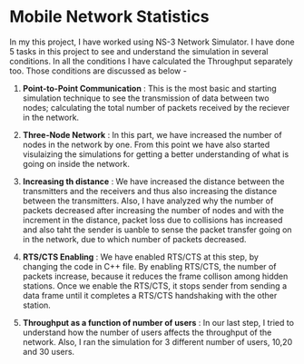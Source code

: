 # Mobile Network Statistics

In my this project, I have worked using NS-3 Network Simulator. I have done 5 tasks in this project to see and understand the simulation in several conditions. In all the conditions I have calculated the Throughput separately too. Those conditions are discussed as below - 

1. **Point-to-Point Communication** : This is the most basic and starting simulation technique to see the transmission of data between two nodes; calculating the total number of packets received by the reciever in the network.

2. **Three-Node Network** : In this part, we have increased the number of nodes in the network by one. From this point we have also started visulaizing the simulations for getting a better understanding of what is going on inside the network.

3. **Increasing th distance** : We have increased the distance between the transmitters and the receivers and thus also increasing the distance between the transmitters. Also, I have analyzed why the number of packets decreased after increasing the number of nodes and with the increment in the distance, packet loss due to collisions has increased and also taht the sender is uanble to sense the packet transfer going on in the network, due to which number of packets decreased.

4. **RTS/CTS Enabling** : We have enabled RTS/CTS at this step, by changing the code in C++ file. By enabling RTS/CTS, the number of packets increase, because it reduces the frame collison among hidden stations. Once we enable the RTS/CTS, it stops sender from sending a data frame until it completes a RTS/CTS handshaking with the other station. 

5. **Throughput as a function of number of users** : In our last step, I tried to understand how the number of users affects the throughput of the network. Also, I ran the simulation for 3 different number of users, 10,20 and 30 users. 
